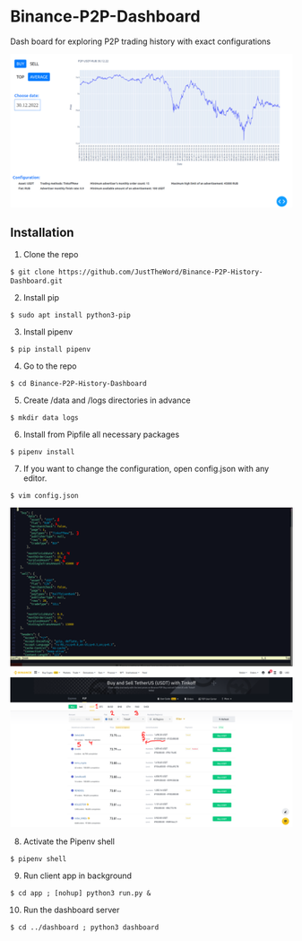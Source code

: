 # Binance-P2P-Dashboard
Dash board for exploring P2P trading history with exact configurations

![](images/dashboard.png)

## Installation

1. Clone the repo
```
$ git clone https://github.com/JustTheWord/Binance-P2P-History-Dashboard.git
```
2. Install pip
```
$ sudo apt install python3-pip
```
3. Install pipenv
```
$ pip install pipenv
```
4. Go to the repo
```
$ cd Binance-P2P-History-Dashboard
```
5. Create /data and /logs directories in advance
```
$ mkdir data logs
```
6. Install from Pipfile all necessary packages
```
$ pipenv install
```
7. If you want to change the configuration, open config.json with any editor.
```
$ vim config.json
```

 ![](images/config.png)
 ![](images/p2p_interface.png)

8. Activate the Pipenv shell
```
$ pipenv shell
```
9. Run client app in background
```
$ cd app ; [nohup] python3 run.py &
```
10. Run the dashboard server
```
$ cd ../dashboard ; python3 dashboard
```
